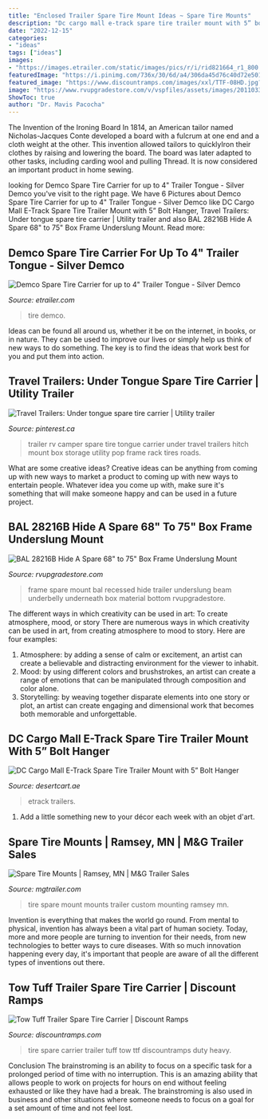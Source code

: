 ```yaml
---
title: "Enclosed Trailer Spare Tire Mount Ideas ~ Spare Tire Mounts"
description: "Dc cargo mall e-track spare tire trailer mount with 5” bolt hanger"
date: "2022-12-15"
categories:
- "ideas"
tags: ["ideas"]
images:
- "https://images.etrailer.com/static/images/pics/r/i/rid821664_r1_800.jpg"
featuredImage: "https://i.pinimg.com/736x/30/6d/a4/306da45d76c40d72e501a78577e3cac2--box-trailer-camper-remodeling.jpg"
featured_image: "https://www.discountramps.com/images/xxl/TTF-08HD.jpg?v=100114433576-1"
image: "https://www.rvupgradestore.com/v/vspfiles/assets/images/20110330027_Snapseed.jpg"
ShowToc: true
author: "Dr. Mavis Pacocha"
---
```



The Invention of the Ironing Board
In 1814, an American tailor named Nicholas-Jacques Conte developed a board with a fulcrum at one end and a cloth weight at the other. This invention allowed tailors to quicklyIron their clothes by raising and lowering the board. The board was later adapted to other tasks, including carding wool and pulling Thread. It is now considered an important product in home sewing.

	

		
looking for Demco Spare Tire Carrier for up to 4&quot; Trailer Tongue - Silver Demco you've visit to the right page. We have 6 Pictures about Demco Spare Tire Carrier for up to 4&quot; Trailer Tongue - Silver Demco like DC Cargo Mall E-Track Spare Tire Trailer Mount with 5” Bolt Hanger, Travel Trailers: Under tongue spare tire carrier | Utility trailer and also BAL 28216B Hide A Spare 68&quot; to 75&quot; Box Frame Underslung Mount. Read more:
		
    
## Demco Spare Tire Carrier For Up To 4&quot; Trailer Tongue - Silver Demco

<img loading=lazy src="https://images.etrailer.com/static/images/pics/r/i/rid821664_r1_800.jpg" onerror="this.onerror=null;this.src='https://tse3.mm.bing.net/th?id=OIP.x8RbIubYnVD2H8nMMN-V2gHaL6&amp;pid=15.1';" alt="Demco Spare Tire Carrier for up to 4&quot; Trailer Tongue - Silver Demco">

_Source: etrailer.com_

>tire demco. 

	

Ideas can be found all around us, whether it be on the internet, in books, or in nature. They can be used to improve our lives or simply help us think of new ways to do something. The key is to find the ideas that work best for you and put them into action.

    
## Travel Trailers: Under Tongue Spare Tire Carrier | Utility Trailer

<img loading=lazy src="https://i.pinimg.com/736x/30/6d/a4/306da45d76c40d72e501a78577e3cac2--box-trailer-camper-remodeling.jpg" onerror="this.onerror=null;this.src='https://tse2.mm.bing.net/th?id=OIP.pAdaDYoZHusl8LAVnezczQHaFj&amp;pid=15.1';" alt="Travel Trailers: Under tongue spare tire carrier | Utility trailer">

_Source: pinterest.ca_

>trailer rv camper spare tire tongue carrier under travel trailers hitch mount box storage utility pop frame rack tires roads. 

	

What are some creative ideas?
Creative ideas can be anything from coming up with new ways to market a product to coming up with new ways to entertain people. Whatever idea you come up with, make sure it's something that will make someone happy and can be used in a future project.

    
## BAL 28216B Hide A Spare 68&quot; To 75&quot; Box Frame Underslung Mount

<img loading=lazy src="https://www.rvupgradestore.com/v/vspfiles/assets/images/20110330027_Snapseed.jpg" onerror="this.onerror=null;this.src='https://tse1.mm.bing.net/th?id=OIP.7bc0j-pLvDvBmAqq86MChwHaFj&amp;pid=15.1';" alt="BAL 28216B Hide A Spare 68&quot; to 75&quot; Box Frame Underslung Mount">

_Source: rvupgradestore.com_

>frame spare mount bal recessed hide trailer underslung beam underbelly underneath box material bottom rvupgradestore. 

	

The different ways in which creativity can be used in art: To create atmosphere, mood, or story
There are numerous ways in which creativity can be used in art, from creating atmosphere to mood to story. Here are four examples:
1. Atmosphere: by adding a sense of calm or excitement, an artist can create a believable and distracting environment for the viewer to inhabit.
2. Mood: by using different colors and brushstrokes, an artist can create a range of emotions that can be manipulated through composition and color alone.
3. Storytelling: by weaving together disparate elements into one story or plot, an artist can create engaging and dimensional work that becomes both memorable and unforgettable.

    
## DC Cargo Mall E-Track Spare Tire Trailer Mount With 5” Bolt Hanger

<img loading=lazy src="https://images-na.ssl-images-amazon.com/images/I/91jNcbQW2jL.jpg" onerror="this.onerror=null;this.src='https://tse3.mm.bing.net/th?id=OIP.V69LYiD8jeMF0TZaN5gp_QHaFs&amp;pid=15.1';" alt="DC Cargo Mall E-Track Spare Tire Trailer Mount with 5” Bolt Hanger">

_Source: desertcart.ae_

>etrack trailers. 

	

1. Add a little something new to your décor each week with an objet d'art.

    
## Spare Tire Mounts | Ramsey, MN | M&amp;G Trailer Sales

<img loading=lazy src="https://www.mgtrailer.com/uploads/05-19-2017-15-55-30_113.JPG" onerror="this.onerror=null;this.src='https://tse2.mm.bing.net/th?id=OIP.7G_Yq0ZZYi7Ux29U0vemDgHaJ3&amp;pid=15.1';" alt="Spare Tire Mounts | Ramsey, MN | M&amp;G Trailer Sales">

_Source: mgtrailer.com_

>tire spare mount mounts trailer custom mounting ramsey mn. 

	

Invention is everything that makes the world go round. From mental to physical, invention has always been a vital part of human society. Today, more and more people are turning to invention for their needs, from new technologies to better ways to cure diseases. With so much innovation happening every day, it's important that people are aware of all the different types of inventions out there.

    
## Tow Tuff Trailer Spare Tire Carrier | Discount Ramps

<img loading=lazy src="https://www.discountramps.com/images/xxl/TTF-08HD.jpg?v=100114433576-1" onerror="this.onerror=null;this.src='https://tse1.mm.bing.net/th?id=OIP.lAjRyKjzzR2MFBgGTjhJhQHaHa&amp;pid=15.1';" alt="Tow Tuff Trailer Spare Tire Carrier | Discount Ramps">

_Source: discountramps.com_

>tire spare carrier trailer tuff tow ttf discountramps duty heavy. 

	

Conclusion
The brainstroming is an ability to focus on a specific task for a prolonged period of time with no interruption. This is an amazing ability that allows people to work on projects for hours on end without feeling exhausted or like they have had a break. The brainstroming is also used in business and other situations where someone needs to focus on a goal for a set amount of time and not feel lost.

